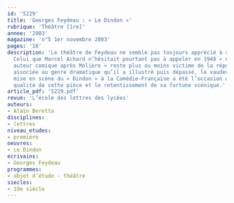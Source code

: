 ```yaml
---
id: '5229'
title: 'Georges Feydeau : « Le Dindon »'
rubrique: 'Théâtre [1re]'
annee: '2003'
magazine: 'n°5 1er novembre 2003'
pages: '18'
description: 'Le théâtre de Feydeau ne semble pas toujours apprécié à sa juste valeur.
  Celui que Marcel Achard n’hésitait pourtant pas à appeler en 1948 « notre plus grand
  auteur comique après Molière » reste plus ou moins victime de la réputation de frivolité
  associée au genre dramatique qu’il a illustré puis dépassé, le vaudeville. La brillante
  mise en scène du « Dindon » à la Comédie-Française a été l’occasion de mesurer la
  qualité de cette pièce et le retentissement de sa fortune scénique.'
article_pdf: '5229.pdf'
revue: 'L’école des lettres des lycées'
auteurs:
- Alain Beretta
disciplines:
- lettres
niveau_etudes:
- première
oeuvres:
- Le Dindon
ecrivains:
- Georges Feydeau
programmes:
- objet d’étude - théâtre
siecles:
- 19e siècle
---
```

